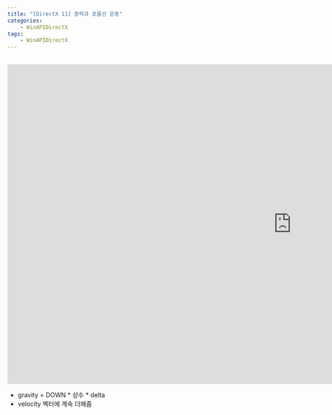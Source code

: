 ```yaml
---
title: "[DirectX 11] 중력과 포물선 운동"
categories:
    - WinAPIDirectX
tags:
    - WinAPIDirectX
---
```


<br>

<iframe width="1280" height="720" src="https://www.youtube.com/embed/VFRsvabYsgo" title="YouTube video player" frameborder="0" allow="accelerometer; autoplay; clipboard-write; encrypted-media; gyroscope; picture-in-picture" allowfullscreen></iframe>


<br>

- gravity = DOWN * 상수 * delta
- velocity 벡터에 계속 더해줌
